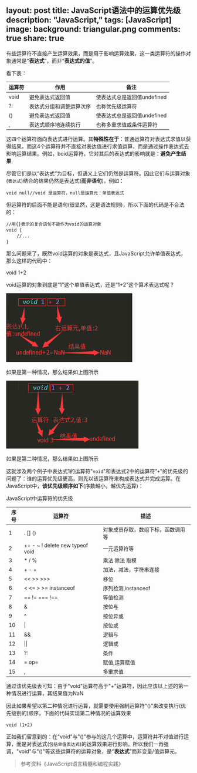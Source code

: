 layout: post
title: JavaScript语法中的运算优先级
description: "JavaScript,"
tags: [JavaScript]
image:
  background: triangular.png
comments: true
share: true
---

有些运算符不直接产生运算效果，而是用于影响运算效果，这一类运算符的操作对象通常是“**表达式**”，而非“**表达式的值**”。

看下表：

|运算符|作用|备注|
|---------------|---------------|---------------|
|void|避免表达式返回值|使表达式总是返回值undefined|
|?:|表达式分组和调整运算次序|也称优先级运算符|
|()|避免表达式返回值|使表达式总是返回值undefined|
|,|表达式顺序地连续执行|也称多重求值或条件运算符|


这四个运算符面向表达式进行运算。其**特殊性在于**：普通运算符对表达式求值以获得结果，而这4个运算符并不直接对表达值进行求值运算，而是通过操作表达式去影响运算结果。例如，boid运算符，它对其后的表达式的影响就是：**避免产生结果**

尽管它们是以“表达式”为目标，但语义上它们仍然是运算符。因此它们与运算对象(`表达式`)结合的结果仍然是表达式(**而非语句**)。例如：

    void null//void 是运算符，null是运算元：单值表达式

但运算符的后面不能是语句(很显然，这是语法规则)，所以下面的代码是不合法的：

    //用{}表示的复合语句不能作为void的运算对象
    void {
    	//...
    }

那么问题来了，既然void运算的对象是表达式，且JavaScript允许单值表达式，那么这样的代码中：

void 1+2

void运算的对象到底是“1”这个单值表达式，还是“1+2”这个算术表达式呢？

![img](/images/article/2014-12-26/1.png)

如果是第一种情况，那么结果如上图所示

![img](/images/article/2014-12-26/2.png)

如果是第二种情况，那么结果如上图所示

这就涉及两个例子中表达式1的运算符"`void`"和表达式2中的运算符"`+`"的优先级的问题了：谁的运算优先级更高，则先以该运算符来构成表达式并完成运算。在JavaScript中，**该优先级顺序如下**(序数越小，越优先运算)：

JavaScript中运算符的优先级

|序号|运算符     |     描述 |
| --- | --- | --- |
|1|   . [] ()  |   对象成员存取，数组下标，函数调用等   |
|2|  ++ - ~ ! delete new typeof void   |  一元运算符等    |
|3|   * / %  |   乘法 除法 取模   |
|4|    + - + |   加法，减法，字符串连接   |
|5|  << >> >>>   |  移位    |
|6|    < <= > >= instanceof |  序列检测,instanceof    |
|   7   |   == != === !==    |  等值检测     |
|   8   |     &  |   按位与    |
|     9 |    ^   |   按位异或    |
|   10   |   \|    |    按位或   |
|   11   |    &&   |    逻辑与   |
|   12   |    \|\|   |    逻辑或   |
|   13   |    ?:   |    条件   |
|   14   |    = op=   |   赋值,运算赋值    |
|   15   |   ,    |    多重求值   |


通过该优先级表可知：由于"void"运算符高于"+"运算符，因此应该以上述的第一种情况进行运算，其结果值为NaN

因此如果希望以第二种情况进行运算，就需要使用强制运算符"()"来改变执行(优先级别的)顺序。下面的代码实现第二种情况的运算效果

    void (1+2)

正如我们留意到的：在"void"与"()"参与的这几个运算中，运算符并不对值进行运算，而是对表达式(`包括单值表达式`)的运算效果进行影响。所以我们一再强调，"void"与"()"等这些运算符的运算对象，是“**表达式**”而非变量/值运算元。

>参考资料《JavaScript语言精髓和编程实践》
